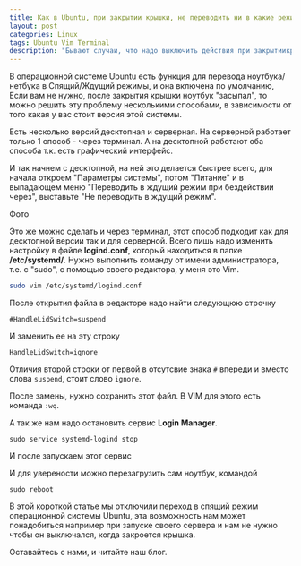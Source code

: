 ```yaml
---
title: Как в Ubuntu, при закрытии крышки, не переводить ни в какие режимы
layout: post
categories: Linux
tags: Ubuntu Vim Terminal
description: "Бывают случаи, что надо выключить действия при закрытиикрышки ноутбука. В Ubuntu это можно сделать несколькими способами"
---
```


В операционной системе Ubuntu есть функция для перевода ноутбука/нетбука в
Спящий/Ждущий режимы, и она включена по умолчанию, Если вам не нужно, после
закрытия крышки ноутбук "засыпал", то можно решить эту проблему несколькими
способами, в зависимости от того какая у вас стоит версия этой системы.

Есть несколько версий десктопная и серверная. На серверной работает только
1 способ - через терминал. А на десктопной работают оба способа т.к. есть
графический интерфейс.

И так начнем с десктопной, на ней это делается быстрее всего, для начала откроем
"Параметры системы", потом "Питание" и в выпадающем меню "Переводить в ждущий
режим при бездействии через", выставьте "Не переводить в ждущий режим".

Фото

Это же можно сделать и через терминал, этот способ подходит как для десктопной
версии так и для серверной. Всего лишь надо изменить настройку в файле **logind.conf**,
который находиться в папке **/etc/systemd/**. Нужно выполнить команду от имени
администратора, т.е. с "sudo", с помощью своего редактора, у меня это Vim.

```bash
sudo vim /etc/systemd/logind.conf
```

После открытия файла в редакторе надо найти следующюю строчку

```
#HandleLidSwitch=suspend
```

И заменить ее на эту строку

```
HandleLidSwitch=ignore
```

Отличия второй строки от первой в отсутсвие знака `#` впереди и вместо слова `suspend`,
стоит слово `ignore`.

После замены, нужно сохранить этот файл. В VIM для этого есть команда `:wq`.

А так же нам надо остановить сервис **Login Manager**.

```
sudo service systemd-logind stop
```
И после запускаем этот сервис


И для уверености можно перезагрузить сам ноутбук, командой

```
sudo reboot
```

В этой короткой статье мы отключили переход в спящий режим операционной системы
Ubuntu, эта возможность нам может понадобиться например при запуске своего сервера
и нам не нужно чтобы он выключался, когда закроется крышка.

Оставайтесь с нами, и читайте наш блог.

